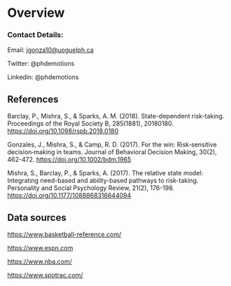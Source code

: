 # Overview
### Contact Details:
Email: jgonza10@uoguelph.ca

Twitter: @phdemotions

Linkedin: @phdemotions
## References 
Barclay, P., Mishra, S., & Sparks, A. M. (2018). State-dependent risk-taking. Proceedings of the Royal Society B, 285(1881), 20180180. https://doi.org/10.1098/rspb.2018.0180  

Gonzales, J., Mishra, S., & Camp, R. D. (2017). For the win: Risk‐sensitive decision‐making in teams. Journal of Behavioral Decision Making, 30(2), 462-472. https://doi.org/10.1002/bdm.1965  

Mishra, S., Barclay, P., & Sparks, A. (2017). The relative state model: Integrating need-based and ability-based pathways to risk-taking. Personality and Social Psychology Review, 21(2), 176-198. https://doi.org/10.1177/1088868316644094  


## Data sources
https://www.basketball-reference.com/

https://www.espn.com

https://www.nba.com/

https://www.spotrac.com/


